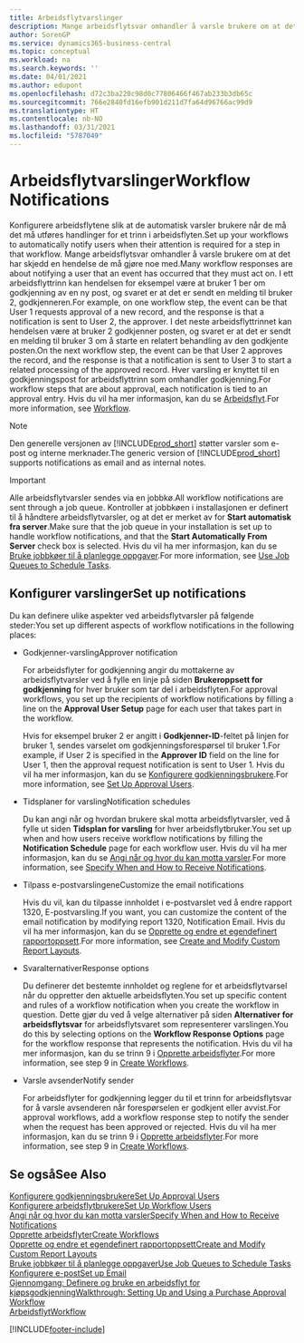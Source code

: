 ```yaml
---
title: Arbeidsflytvarslinger
description: Mange arbeidsflytsvar omhandler å varsle brukere om at det har skjedd en hendelse de må gjøre noe med. I ett arbeidsflyttrinn kan hendelsen for eksempel være at bruker 1 ber om godkjenning av en ny post, og svaret er at det er sendt en melding til bruker 2, godkjenneren. I det neste arbeidsflyttrinnet kan hendelsen være at bruker 2 godkjenner posten, og svaret er at det er sendt en melding til bruker 3 om å starte en relatert behandling av den godkjente posten. Hver varsling er knyttet til en godkjenningspost for arbeidsflyttrinn som omhandler godkjenning.
author: SorenGP
ms.service: dynamics365-business-central
ms.topic: conceptual
ms.workload: na
ms.search.keywords: ''
ms.date: 04/01/2021
ms.author: edupont
ms.openlocfilehash: d72c3ba220c98d0c77806466f467ab233b3db65c
ms.sourcegitcommit: 766e2840fd16efb901d211d7fa64d96766ac99d9
ms.translationtype: HT
ms.contentlocale: nb-NO
ms.lasthandoff: 03/31/2021
ms.locfileid: "5787049"
---
```

# <a name="workflow-notifications"></a><span data-ttu-id="6f9a3-106">Arbeidsflytvarslinger</span><span class="sxs-lookup"><span data-stu-id="6f9a3-106">Workflow Notifications</span></span>

<span data-ttu-id="6f9a3-107">Konfigurere arbeidsflytene slik at de automatisk varsler brukere når de må det må utføres handlinger for et trinn i arbeidsflyten.</span><span class="sxs-lookup"><span data-stu-id="6f9a3-107">Set up your workflows to automatically notify users when their attention is required for a step in that workflow.</span></span> <span data-ttu-id="6f9a3-108">Mange arbeidsflytsvar omhandler å varsle brukere om at det har skjedd en hendelse de må gjøre noe med.</span><span class="sxs-lookup"><span data-stu-id="6f9a3-108">Many workflow responses are about notifying a user that an event has occurred that they must act on.</span></span> <span data-ttu-id="6f9a3-109">I ett arbeidsflyttrinn kan hendelsen for eksempel være at bruker 1 ber om godkjenning av en ny post, og svaret er at det er sendt en melding til bruker 2, godkjenneren.</span><span class="sxs-lookup"><span data-stu-id="6f9a3-109">For example, on one workflow step, the event can be that User 1 requests approval of a new record, and the response is that a notification is sent to User 2, the approver.</span></span> <span data-ttu-id="6f9a3-110">I det neste arbeidsflyttrinnet kan hendelsen være at bruker 2 godkjenner posten, og svaret er at det er sendt en melding til bruker 3 om å starte en relatert behandling av den godkjente posten.</span><span class="sxs-lookup"><span data-stu-id="6f9a3-110">On the next workflow step, the event can be that User 2 approves the record, and the response is that a notification is sent to User 3 to start a related processing of the approved record.</span></span> <span data-ttu-id="6f9a3-111">Hver varsling er knyttet til en godkjenningspost for arbeidsflyttrinn som omhandler godkjenning.</span><span class="sxs-lookup"><span data-stu-id="6f9a3-111">For workflow steps that are about approval, each notification is tied to an approval entry.</span></span> <span data-ttu-id="6f9a3-112">Hvis du vil ha mer informasjon, kan du se [Arbeidsflyt](across-workflow.md).</span><span class="sxs-lookup"><span data-stu-id="6f9a3-112">For more information, see [Workflow](across-workflow.md).</span></span>  

> [!NOTE]  
> <span data-ttu-id="6f9a3-113">Den generelle versjonen av [!INCLUDE[prod_short](includes/prod_short.md)] støtter varsler som e-post og interne merknader.</span><span class="sxs-lookup"><span data-stu-id="6f9a3-113">The generic version of [!INCLUDE[prod_short](includes/prod_short.md)] supports notifications as email and as internal notes.</span></span>  

> [!IMPORTANT]  
> <span data-ttu-id="6f9a3-114">Alle arbeidsflytvarsler sendes via en jobbkø.</span><span class="sxs-lookup"><span data-stu-id="6f9a3-114">All workflow notifications are sent through a job queue.</span></span> <span data-ttu-id="6f9a3-115">Kontroller at jobbkøen i installasjonen er definert til å håndtere arbeidsflytvarsler, og at det er merket av for **Start automatisk fra server**.</span><span class="sxs-lookup"><span data-stu-id="6f9a3-115">Make sure that the job queue in your installation is set up to handle workflow notifications, and that the **Start Automatically From Server** check box is selected.</span></span> <span data-ttu-id="6f9a3-116">Hvis du vil ha mer informasjon, kan du se [Bruke jobbkøer til å planlegge oppgaver](admin-job-queues-schedule-tasks.md).</span><span class="sxs-lookup"><span data-stu-id="6f9a3-116">For more information, see [Use Job Queues to Schedule Tasks](admin-job-queues-schedule-tasks.md).</span></span>

## <a name="set-up-notifications"></a><span data-ttu-id="6f9a3-117">Konfigurer varslinger</span><span class="sxs-lookup"><span data-stu-id="6f9a3-117">Set up notifications</span></span>

<span data-ttu-id="6f9a3-118">Du kan definere ulike aspekter ved arbeidsflytvarsler på følgende steder:</span><span class="sxs-lookup"><span data-stu-id="6f9a3-118">You set up different aspects of workflow notifications in the following places:</span></span>  

* <span data-ttu-id="6f9a3-119">Godkjenner-varsling</span><span class="sxs-lookup"><span data-stu-id="6f9a3-119">Approver notification</span></span>

    <span data-ttu-id="6f9a3-120">For arbeidsflyter for godkjenning angir du mottakerne av arbeidsflytvarsler ved å fylle en linje på siden **Brukeroppsett for godkjenning** for hver bruker som tar del i arbeidsflyten.</span><span class="sxs-lookup"><span data-stu-id="6f9a3-120">For approval workflows, you set up the recipients of workflow notifications by filling a line on the **Approval User Setup** page for each user that takes part in the workflow.</span></span>  

    <span data-ttu-id="6f9a3-121">Hvis for eksempel bruker 2 er angitt i **Godkjenner-ID**-feltet på linjen for bruker 1, sendes varselet om godkjenningsforespørsel til bruker 1.</span><span class="sxs-lookup"><span data-stu-id="6f9a3-121">For example, if User 2 is specified in the **Approver ID** field on the line for User 1, then the approval request notification is sent to User 1.</span></span> <span data-ttu-id="6f9a3-122">Hvis du vil ha mer informasjon, kan du se [Konfigurere godkjenningsbrukere](across-how-to-set-up-approval-users.md).</span><span class="sxs-lookup"><span data-stu-id="6f9a3-122">For more information, see [Set Up Approval Users](across-how-to-set-up-approval-users.md).</span></span>  
* <span data-ttu-id="6f9a3-123">Tidsplaner for varsling</span><span class="sxs-lookup"><span data-stu-id="6f9a3-123">Notification schedules</span></span>

    <span data-ttu-id="6f9a3-124">Du kan angi når og hvordan brukere skal motta arbeidsflytvarsler, ved å fylle ut siden **Tidsplan for varsling** for hver arbeidsflytbruker.</span><span class="sxs-lookup"><span data-stu-id="6f9a3-124">You set up when and how users receive workflow notifications by filling the **Notification Schedule** page for each workflow user.</span></span> <span data-ttu-id="6f9a3-125">Hvis du vil ha mer informasjon, kan du se [Angi når og hvor du kan motta varsler](across-how-to-specify-when-and-how-to-receive-notifications.md).</span><span class="sxs-lookup"><span data-stu-id="6f9a3-125">For more information, see [Specify When and How to Receive Notifications](across-how-to-specify-when-and-how-to-receive-notifications.md).</span></span>  
* <span data-ttu-id="6f9a3-126">Tilpass e-postvarslingene</span><span class="sxs-lookup"><span data-stu-id="6f9a3-126">Customize the email notifications</span></span>

    <span data-ttu-id="6f9a3-127">Hvis du vil, kan du tilpasse innholdet i e-postvarslet ved å endre rapport 1320, E-postvarsling.</span><span class="sxs-lookup"><span data-stu-id="6f9a3-127">If you want, you can customize the content of the email notification by modifying report 1320, Notification Email.</span></span> <span data-ttu-id="6f9a3-128">Hvis du vil ha mer informasjon, kan du se [Opprette og endre et egendefinert rapportoppsett](ui-how-create-custom-report-layout.md).</span><span class="sxs-lookup"><span data-stu-id="6f9a3-128">For more information, see [Create and Modify Custom Report Layouts](ui-how-create-custom-report-layout.md).</span></span>  
* <span data-ttu-id="6f9a3-129">Svaralternativer</span><span class="sxs-lookup"><span data-stu-id="6f9a3-129">Response options</span></span>

    <span data-ttu-id="6f9a3-130">Du definerer det bestemte innholdet og reglene for et arbeidsflytvarsel når du oppretter den aktuelle arbeidsflyten.</span><span class="sxs-lookup"><span data-stu-id="6f9a3-130">You set up specific content and rules of a workflow notification when you create the workflow in question.</span></span> <span data-ttu-id="6f9a3-131">Dette gjør du ved å velge alternativer på siden **Alternativer for arbeidsflytsvar** for arbeidsflytsvaret som representerer varslingen.</span><span class="sxs-lookup"><span data-stu-id="6f9a3-131">You do this by selecting options on the **Workflow Response Options** page for the workflow response that represents the notification.</span></span> <span data-ttu-id="6f9a3-132">Hvis du vil ha mer informasjon, kan du se trinn 9 i [Opprette arbeidsflyter](across-how-to-create-workflows.md).</span><span class="sxs-lookup"><span data-stu-id="6f9a3-132">For more information, see step 9 in [Create Workflows](across-how-to-create-workflows.md).</span></span>  

* <span data-ttu-id="6f9a3-133">Varsle avsender</span><span class="sxs-lookup"><span data-stu-id="6f9a3-133">Notify sender</span></span>

    <span data-ttu-id="6f9a3-134">For arbeidsflyter for godkjenning legger du til et trinn for arbeidsflytsvar for å varsle avsenderen når forespørselen er godkjent eller avvist.</span><span class="sxs-lookup"><span data-stu-id="6f9a3-134">For approval workflows, add a workflow response step to notify the sender when the request has been approved or rejected.</span></span> <span data-ttu-id="6f9a3-135">Hvis du vil ha mer informasjon, kan du se trinn 9 i [Opprette arbeidsflyter](across-how-to-create-workflows.md).</span><span class="sxs-lookup"><span data-stu-id="6f9a3-135">For more information, see step 9 in [Create Workflows](across-how-to-create-workflows.md).</span></span>  

## <a name="see-also"></a><span data-ttu-id="6f9a3-136">Se også</span><span class="sxs-lookup"><span data-stu-id="6f9a3-136">See Also</span></span>

[<span data-ttu-id="6f9a3-137">Konfigurere godkjenningsbrukere</span><span class="sxs-lookup"><span data-stu-id="6f9a3-137">Set Up Approval Users</span></span>](across-how-to-set-up-approval-users.md)  
[<span data-ttu-id="6f9a3-138">Konfigurere arbeidsflytbrukere</span><span class="sxs-lookup"><span data-stu-id="6f9a3-138">Set Up Workflow Users</span></span>](across-how-to-set-up-workflow-users.md)  
[<span data-ttu-id="6f9a3-139">Angi når og hvor du kan motta varsler</span><span class="sxs-lookup"><span data-stu-id="6f9a3-139">Specify When and How to Receive Notifications</span></span>](across-how-to-specify-when-and-how-to-receive-notifications.md)  
[<span data-ttu-id="6f9a3-140">Opprette arbeidsflyter</span><span class="sxs-lookup"><span data-stu-id="6f9a3-140">Create Workflows</span></span>](across-how-to-create-workflows.md)  
[<span data-ttu-id="6f9a3-141">Opprette og endre et egendefinert rapportoppsett</span><span class="sxs-lookup"><span data-stu-id="6f9a3-141">Create and Modify Custom Report Layouts</span></span>](ui-how-create-custom-report-layout.md)  
[<span data-ttu-id="6f9a3-142">Bruke jobbkøer til å planlegge oppgaver</span><span class="sxs-lookup"><span data-stu-id="6f9a3-142">Use Job Queues to Schedule Tasks</span></span>](admin-job-queues-schedule-tasks.md)  
[<span data-ttu-id="6f9a3-143">Konfigurere e-post</span><span class="sxs-lookup"><span data-stu-id="6f9a3-143">Set up Email</span></span>](admin-how-setup-email.md)  
[<span data-ttu-id="6f9a3-144">Gjennomgang: Definere og bruke en arbeidsflyt for kjøpsgodkjenning</span><span class="sxs-lookup"><span data-stu-id="6f9a3-144">Walkthrough: Setting Up and Using a Purchase Approval Workflow</span></span>](walkthrough-setting-up-and-using-a-purchase-approval-workflow.md)  
[<span data-ttu-id="6f9a3-145">Arbeidsflyt</span><span class="sxs-lookup"><span data-stu-id="6f9a3-145">Workflow</span></span>](across-workflow.md)  


[!INCLUDE[footer-include](includes/footer-banner.md)]